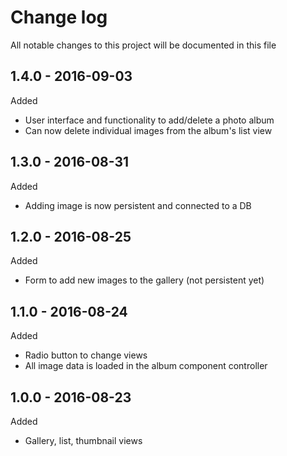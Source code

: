 # Change log
All notable changes to this project will be documented in this file

## 1.4.0 - 2016-09-03
Added
- User interface and functionality to add/delete a photo album
- Can now delete individual images from the album's list view

## 1.3.0 - 2016-08-31
Added
- Adding image is now persistent and connected to a DB

## 1.2.0 - 2016-08-25
Added
- Form to add new images to the gallery (not persistent yet)

## 1.1.0 - 2016-08-24
Added
- Radio button to change views
- All image data is loaded in the album component controller

## 1.0.0 - 2016-08-23
Added
- Gallery, list, thumbnail views
